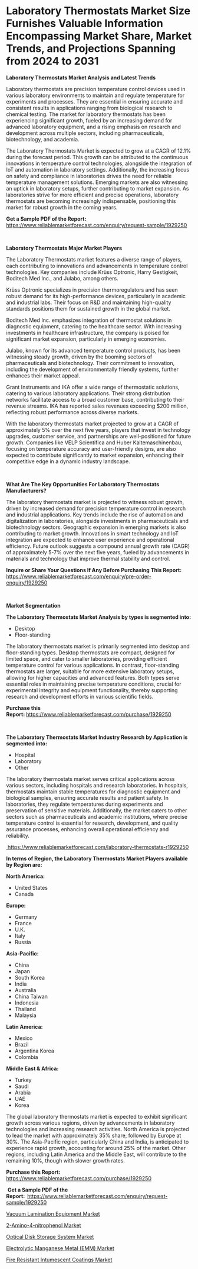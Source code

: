 <p><h1>Laboratory Thermostats Market Size Furnishes Valuable Information Encompassing Market Share, Market Trends, and Projections Spanning from 2024 to 2031</h1></p><p><strong>Laboratory Thermostats Market Analysis and Latest Trends</strong></p>
<p><p>Laboratory thermostats are precision temperature control devices used in various laboratory environments to maintain and regulate temperature for experiments and processes. They are essential in ensuring accurate and consistent results in applications ranging from biological research to chemical testing. The market for laboratory thermostats has been experiencing significant growth, fueled by an increasing demand for advanced laboratory equipment, and a rising emphasis on research and development across multiple sectors, including pharmaceuticals, biotechnology, and academia.</p><p>The Laboratory Thermostats Market is expected to grow at a CAGR of 12.1% during the forecast period. This growth can be attributed to the continuous innovations in temperature control technologies, alongside the integration of IoT and automation in laboratory settings. Additionally, the increasing focus on safety and compliance in laboratories drives the need for reliable temperature management solutions. Emerging markets are also witnessing an uptick in laboratory setups, further contributing to market expansion. As laboratories strive for more efficient and precise operations, laboratory thermostats are becoming increasingly indispensable, positioning this market for robust growth in the coming years.</p></p>
<p><strong>Get a Sample PDF of the Report:&nbsp;</strong> <a href="https://www.reliablemarketforecast.com/enquiry/request-sample/1929250?utm_campaign=1144&utm_medium=2&utm_source=Github&utm_content=ia&utm_term=25102024&utm_id=laboratory-thermostats">https://www.reliablemarketforecast.com/enquiry/request-sample/1929250</a></p>
<p>&nbsp;</p>
<p><strong>Laboratory Thermostats Major Market Players</strong></p>
<p><p>The Laboratory Thermostats market features a diverse range of players, each contributing to innovations and advancements in temperature control technologies. Key companies include Krüss Optronic, Harry Gestigkeit, Boditech Med Inc., and Julabo, among others.</p><p>Krüss Optronic specializes in precision thermoregulators and has seen robust demand for its high-performance devices, particularly in academic and industrial labs. Their focus on R&D and maintaining high-quality standards positions them for sustained growth in the global market.</p><p>Boditech Med Inc. emphasizes integration of thermostat solutions in diagnostic equipment, catering to the healthcare sector. With increasing investments in healthcare infrastructure, the company is poised for significant market expansion, particularly in emerging economies.</p><p>Julabo, known for its advanced temperature control products, has been witnessing steady growth, driven by the booming sectors of pharmaceuticals and biotechnology. Their commitment to innovation, including the development of environmentally friendly systems, further enhances their market appeal.</p><p>Grant Instruments and IKA offer a wide range of thermostatic solutions, catering to various laboratory applications. Their strong distribution networks facilitate access to a broad customer base, contributing to their revenue streams. IKA has reported sales revenues exceeding $200 million, reflecting robust performance across diverse markets.</p><p>With the laboratory thermostats market projected to grow at a CAGR of approximately 5% over the next five years, players that invest in technology upgrades, customer service, and partnerships are well-positioned for future growth. Companies like VELP Scientifica and Huber Kaltemaschinenbau, focusing on temperature accuracy and user-friendly designs, are also expected to contribute significantly to market expansion, enhancing their competitive edge in a dynamic industry landscape.</p></p>
<p>&nbsp;</p>
<p><strong>What Are The Key Opportunities For Laboratory Thermostats Manufacturers?</strong></p>
<p><p>The laboratory thermostats market is projected to witness robust growth, driven by increased demand for precision temperature control in research and industrial applications. Key trends include the rise of automation and digitalization in laboratories, alongside investments in pharmaceuticals and biotechnology sectors. Geographic expansion in emerging markets is also contributing to market growth. Innovations in smart technology and IoT integration are expected to enhance user experience and operational efficiency. Future outlook suggests a compound annual growth rate (CAGR) of approximately 5-7% over the next five years, fueled by advancements in materials and technology that improve thermal stability and control.</p></p>
<p><strong>Inquire or Share Your Questions If Any Before Purchasing This Report:</strong> <a href="https://www.reliablemarketforecast.com/enquiry/pre-order-enquiry/1929250?utm_campaign=1144&utm_medium=2&utm_source=Github&utm_content=ia&utm_term=25102024&utm_id=laboratory-thermostats">https://www.reliablemarketforecast.com/enquiry/pre-order-enquiry/1929250</a></p>
<p>&nbsp;</p>
<p><strong>Market Segmentation</strong></p>
<p><strong>The Laboratory Thermostats Market Analysis by types is segmented into:</strong></p>
<p><ul><li>Desktop</li><li>Floor-standing</li></ul></p>
<p><p>The laboratory thermostats market is primarily segmented into desktop and floor-standing types. Desktop thermostats are compact, designed for limited space, and cater to smaller laboratories, providing efficient temperature control for various applications. In contrast, floor-standing thermostats are larger, suitable for more extensive laboratory setups, allowing for higher capacities and advanced features. Both types serve essential roles in maintaining precise temperature conditions, crucial for experimental integrity and equipment functionality, thereby supporting research and development efforts in various scientific fields.</p></p>
<p><strong>Purchase this Report:&nbsp;</strong><a href="https://www.reliablemarketforecast.com/purchase/1929250?utm_campaign=1144&utm_medium=2&utm_source=Github&utm_content=ia&utm_term=25102024&utm_id=laboratory-thermostats">https://www.reliablemarketforecast.com/purchase/1929250</a></p>
<p>&nbsp;</p>
<p><strong>The Laboratory Thermostats Market Industry Research by Application is segmented into:</strong></p>
<p><ul><li>Hospital</li><li>Laboratory</li><li>Other</li></ul></p>
<p><p>The laboratory thermostats market serves critical applications across various sectors, including hospitals and research laboratories. In hospitals, thermostats maintain stable temperatures for diagnostic equipment and biological samples, ensuring accurate results and patient safety. In laboratories, they regulate temperatures during experiments and preservation of sensitive materials. Additionally, the market caters to other sectors such as pharmaceuticals and academic institutions, where precise temperature control is essential for research, development, and quality assurance processes, enhancing overall operational efficiency and reliability.</p></p>
<p><a href="https://www.reliablemarketforecast.com/laboratory-thermostats-r1929250?utm_campaign=1144&utm_medium=2&utm_source=Github&utm_content=ia&utm_term=25102024&utm_id=laboratory-thermostats">&nbsp;https://www.reliablemarketforecast.com/laboratory-thermostats-r1929250</a></p>
<p><strong>In terms of Region, the Laboratory Thermostats Market Players available by Region are:</strong></p>
<p>
    <p> <strong> North America: </strong>
        <ul>
            <li>United States</li>
            <li>Canada</li>
        </ul>
        </p> 
    <p> <strong> Europe: </strong>
        <ul>
            <li>Germany</li>
            <li>France</li>
            <li>U.K.</li>
            <li>Italy</li>
            <li>Russia</li>
        </ul>
        </p> 
    <p> <strong> Asia-Pacific: </strong>
        <ul>
            <li>China</li>
            <li>Japan</li>
            <li>South Korea</li>
            <li>India</li>
            <li>Australia</li>
            <li>China Taiwan</li>
            <li>Indonesia</li>
            <li>Thailand</li>
            <li>Malaysia</li>
        </ul>
        </p> 
    <p> <strong> Latin America: </strong>
        <ul>
            <li>Mexico</li>
            <li>Brazil</li>
            <li>Argentina Korea</li>
            <li>Colombia</li>
        </ul>
        </p> 
    <p> <strong> Middle East & Africa: </strong>
        <ul>
            <li>Turkey</li>
            <li>Saudi</li>
            <li>Arabia</li>
            <li>UAE</li>
            <li>Korea</li>
        </ul>
    </p>
    </p>
<p><p>The global laboratory thermostats market is expected to exhibit significant growth across various regions, driven by advancements in laboratory technologies and increasing research activities. North America is projected to lead the market with approximately 35% share, followed by Europe at 30%. The Asia-Pacific region, particularly China and India, is anticipated to experience rapid growth, accounting for around 25% of the market. Other regions, including Latin America and the Middle East, will contribute to the remaining 10%, though with slower growth rates.</p></p>
<p><strong>Purchase this Report: </strong><a href="https://www.reliablemarketforecast.com/purchase/1929250?utm_campaign=1144&utm_medium=2&utm_source=Github&utm_content=ia&utm_term=25102024&utm_id=laboratory-thermostats">https://www.reliablemarketforecast.com/purchase/1929250</a></p>
<p>&nbsp;<strong>Get a Sample PDF of the Report:&nbsp;&nbsp;</strong><a href="https://www.reliablemarketforecast.com/enquiry/request-sample/1929250?utm_campaign=1144&utm_medium=2&utm_source=Github&utm_content=ia&utm_term=25102024&utm_id=laboratory-thermostats">https://www.reliablemarketforecast.com/enquiry/request-sample/1929250</a></p>
<p><strong></strong></p>
<p><p><a href="https://issuu.com/reportprime-2/docs/vacuum-lamination-equipment-market-_93182a25fae568?utm_campaign=1144&utm_medium=2&utm_source=Github&utm_content=ia&utm_term=25102024&utm_id=laboratory-thermostats">Vacuum Lamination Equipment Market</a></p><p><a href="https://www.linkedin.com/pulse/2-amino-4-nitrophenol-market-outlook-share-analysis-growth-trends-qojdc?utm_campaign=1144&utm_medium=2&utm_source=Github&utm_content=ia&utm_term=25102024&utm_id=laboratory-thermostats">2-Amino-4-nitrophenol Market</a></p><p><a href="https://issuu.com/reportprime-2/docs/optical-disk-storage-system-market-_d23f084e79f56d?utm_campaign=1144&utm_medium=2&utm_source=Github&utm_content=ia&utm_term=25102024&utm_id=laboratory-thermostats">Optical Disk Storage System Market</a></p><p><a href="https://www.linkedin.com/pulse/electrolytic-manganese-metal-emm-mosaic-piecing-together-global-yf7ec?utm_campaign=1144&utm_medium=2&utm_source=Github&utm_content=ia&utm_term=25102024&utm_id=laboratory-thermostats">Electrolytic Manganese Metal (EMM) Market</a></p><p><a href="https://www.linkedin.com/pulse/fire-resistant-intumescent-coatings-market-research-report-dyywf?utm_campaign=1144&utm_medium=2&utm_source=Github&utm_content=ia&utm_term=25102024&utm_id=laboratory-thermostats">Fire Resistant Intumescent Coatings Market</a></p></p>